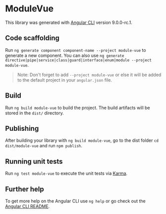 # ModuleVue

This library was generated with [Angular CLI](https://github.com/angular/angular-cli) version 9.0.0-rc.1.

## Code scaffolding

Run `ng generate component component-name --project module-vue` to generate a new component. You can also use `ng generate directive|pipe|service|class|guard|interface|enum|module --project module-vue`.
> Note: Don't forget to add `--project module-vue` or else it will be added to the default project in your `angular.json` file. 

## Build

Run `ng build module-vue` to build the project. The build artifacts will be stored in the `dist/` directory.

## Publishing

After building your library with `ng build module-vue`, go to the dist folder `cd dist/module-vue` and run `npm publish`.

## Running unit tests

Run `ng test module-vue` to execute the unit tests via [Karma](https://karma-runner.github.io).

## Further help

To get more help on the Angular CLI use `ng help` or go check out the [Angular CLI README](https://github.com/angular/angular-cli/blob/master/README.md).
